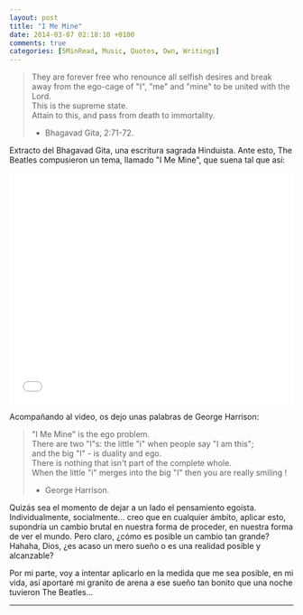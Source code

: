 ```yaml
---
layout: post
title: "I Me Mine"
date: 2014-03-07 02:18:10 +0100
comments: true
categories: [5MinRead, Music, Quotes, Own, Writings]
---
```


> They are forever free who renounce all selfish desires and break away from the ego-cage of "I", "me" and "mine" to be united with the Lord.  
> This is the supreme state.  
> Attain to this, and pass from death to immortality.
> 
> - Bhagavad Gita, 2:71-72.

Extracto del Bhagavad Gita, una escritura sagrada Hinduista.
Ante esto, The Beatles compusieron un tema, llamado "I Me Mine", que suena tal que así:

<iframe src="//www.youtube.com/embed/8pFCPTYq5Tc?hl=hu_HU&hd=1&vq=hd720&rel=0&showinfo=0&modestbranding=0&autohide=1&showsearch=0&version=3&fs=1&iv_load_policy=3" width="100%" height="410" frameborder="0" allowfullscreen></iframe>

Acompañando al video, os dejo unas palabras de George Harrison:

> "I Me Mine" is the ego problem.  
> There are two "I"s: the little "i" when people say "I am this";  
> and the big "I" - is duality and ego.  
> There is nothing that isn't part of the complete whole.  
> When the little "i" merges into the big "I" then you are really smiling !
> 
> - George Harrison.

Quizás sea el momento de dejar a un lado el pensamiento egoísta.
Individualmente, socialmente... creo que en cualquier ámbito, aplicar esto, supondría un cambio brutal en nuestra forma de proceder, en nuestra forma de ver el mundo.
Pero claro, ¿cómo es posible un cambio tan grande? Hahaha, Dios, ¿es acaso un mero sueño o es una realidad posible y alcanzable?

Por mi parte, voy a intentar aplicarlo en la medida que me sea posible, en mi vida, así aportaré mi granito de arena a ese sueño tan bonito que una noche tuvieron The Beatles...

---
